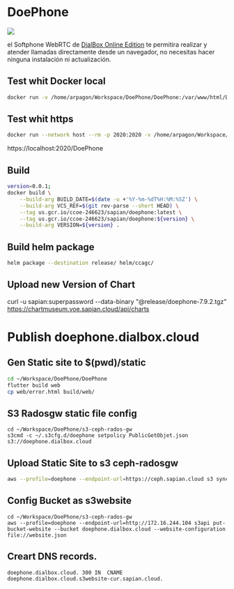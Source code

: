 # DoePhone

![](https://ceph.sapian.cloud/sapian-hackmd-public-bucket/uploads/upload_2810ca857b16d7d12636a0e4452a9b6e.png)

el Softphone WebRTC de [DialBox Online Edition](http://www.sapian.co/dialbox-online-edition) te permitira realizar y atender llamadas directamente desde un navegador, no necesitas hacer ninguna instalación ni actualización.

## Test whit Docker local

``` bash 
docker run -v /home/arpagon/Workspace/DoePhone/DoePhone:/var/www/html/DoePhone --network host --rm us.gcr.io/ccoe-246623/sapian/doephone:latest

```

## Test whit https
``` bash 
docker run --network host --rm -p 2020:2020 -v /home/arpagon/Workspace/DoePhone/config/caddy/Caddyfile:/etc/caddy/Caddyfile caddy:2-alpine
```
https://localhost:2020/DoePhone

## Build

``` bash
version=0.0.1; 
docker build \
    --build-arg BUILD_DATE=$(date -u +'%Y-%m-%dT%H:%M:%SZ') \
    --build-arg VCS_REF=$(git rev-parse --short HEAD) \
    --tag us.gcr.io/ccoe-246623/sapian/doephone:latest \
    --tag us.gcr.io/ccoe-246623/sapian/doephone:${version} \
    --build-arg VERSION=${version} .
```


## Build helm package

``` bash
helm package --destination release/ helm/ccagc/
```

## Upload new Version of Chart
curl -u sapian:superpassword --data-binary "@release/doephone-7.9.2.tgz" https://chartmuseum.voe.sapian.cloud/api/charts

# Publish doephone.dialbox.cloud

## Gen Static site to $(pwd)/static

``` bash
cd ~/Workspace/DoePhone/DoePhone
flutter build web
cp web/error.html build/web/
```

## S3 Radosgw static file config

```
cd ~/Workspace/DoePhone/s3-ceph-rados-gw
s3cmd -c ~/.s3cfg.d/doephone setpolicy PublicGetObjet.json s3://doephone.dialbox.cloud
```

## Upload Static Site to s3 ceph-radosgw

``` bash
aws --profile=doephone --endpoint-url=https://ceph.sapian.cloud s3 sync ~/Workspace/DoePhone/DoePhone/build/web/ s3://doephone.dialbox.cloud/
```

## Config Bucket as s3website

```
cd ~/Workspace/DoePhone/s3-ceph-rados-gw
aws --profile=doephone --endpoint-url=http://172.16.244.104 s3api put-bucket-website --bucket doephone.dialbox.cloud --website-configuration file://website.json
```

## Creart DNS records.
```
doephone.dialbox.cloud.	300	IN	CNAME	doephone.dialbox.cloud.s3website-cur.sapian.cloud.
```